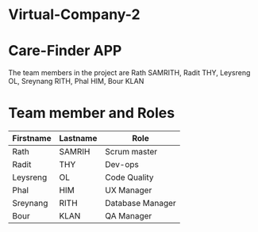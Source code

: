 # Virtual-Company-2
# Care-Finder APP
The team members in the project are Rath SAMRITH, Radit THY, Leysreng OL, Sreynang RITH, Phal HIM, Bour KLAN
# Team member and Roles
| Firstname    | Lastname | Role         |
| ------------ | -------- |--------------|
| Rath   | SAMRIH    |Scrum master|
| Radit  | THY     |Dev-ops|
| Leysreng    | OL    |Code Quality|
|Phal   |HIM| UX Manager|
|Sreynang |RITH| Database Manager|
|Bour| KLAN| QA Manager|
